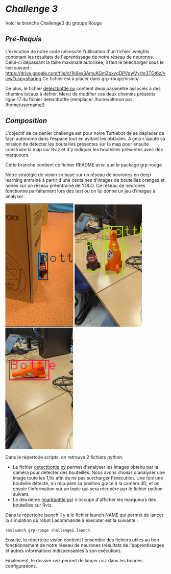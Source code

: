 # _Challenge 3_

Voici la branche Challenge3 du groupe Rouge

## _Pré-Requis_

L'exécution de notre code nécessite l'utilisation d'un fichier .weights contenant les résultats de l'aprentissage de notre réseau de neurones. 
Celui-ci dépassant la taille maximale autorisée, il faut le télécharger sous le lien suivant : https://drive.google.com/file/d/1k9ex3AmuKGmZoxvqDPVgwVyrhr3TGt6z/view?usp=sharing
Ce fichier est à placer dans grp-rouge/vision/

De plus,  le fichier [detectbottle.py](https://github.com/hugovanhille/LARM-Groupe_Rouge/blob/challenge2/grp-rouge/scripts/detectbottle.py) contient deux paramètre associés à des chemins locaux à définir. Merci de modifier ces deux chemins présents ligne 17 du fichier detectbottle (remplacer /home/altreon par /home/username/)

## _Composition_

L'objectif de ce denier challenge est pour notre Turtlebot de se déplacer de façn autonome dans l'espace tout en évitant les obtacles. A çela s'ajoute sa mission de détecter les bouteilles présentes sur la map pour ensuite construire la map sur Rviz et d'y indiquer les bouteilles présentes avec des marqueurs.

Cette branche contient ce fichier README ainsi que le package grp-rouge

Notre stratégie de vision se base sur un réseau de neurones en deep learning entrainé à partir d'une centaines d'images de bouteilles oranges et noires sur un réseau préentrainé de YOLO. 
Ce réseau de neurones fonctionne parfaitement lors des test ou on lui donne un jeu d'images à analyser


![Test](test.png)                                             ![Test](test2.png)                                  ![Test](test3.png)  

Dans le répertoire scripts, on retrouve  2 fichiers python.
- Le fichier [detectbottle.py](https://github.com/hugovanhille/LARM-Groupe_Rouge/blob/challenge2/grp-rouge/scripts/detectbottle.py) permet d'analyser les images obtenu par la caméra pour détecter des bouteilles. Nous avons choisis d'analyser une image toute les 1,5s afin de ne pas surcharger l'éxecution.
 Une fois une bouteille détecté, on récupère sa position grace à la caméra 3D, et on envoie l'information sur un topic qui sera récupére par le fichier python suivant.
- Le deuxième ([markbottle.py](https://github.com/hugovanhille/LARM-Groupe_Rouge/blob/challenge2/grp-rouge/scripts/markbottle.py)) s'occupe d'afficher les marqueurs des bouteilles sur Rviz.

Dans le répertoire launch il y a le fichier launch NAME qui permet de lancer la simulation du robot
Lacommande à éxecuter est la suivante :
```bash 
roslaunch grp-rouge challenge2.launch 
```

Ensuite, le répertoire vision contient l'ensemble des fichiers utiles au bon fonctionnement de notre réseau de neurones (résultats de l'apprentissages et autres informations indispensables à son exécution).

Finalement, le dossier rviz  permet de lançer rviz dans les bonnes configurations.
